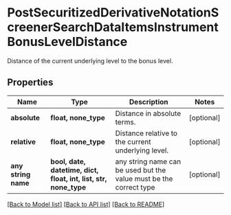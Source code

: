 # PostSecuritizedDerivativeNotationScreenerSearchDataItemsInstrumentBonusLevelDistance

Distance of the current underlying level to the bonus level.

## Properties
Name | Type | Description | Notes
------------ | ------------- | ------------- | -------------
**absolute** | **float, none_type** | Distance in absolute terms. | [optional] 
**relative** | **float, none_type** | Distance relative to the current underlying level. | [optional] 
**any string name** | **bool, date, datetime, dict, float, int, list, str, none_type** | any string name can be used but the value must be the correct type | [optional]

[[Back to Model list]](../README.md#documentation-for-models) [[Back to API list]](../README.md#documentation-for-api-endpoints) [[Back to README]](../README.md)


